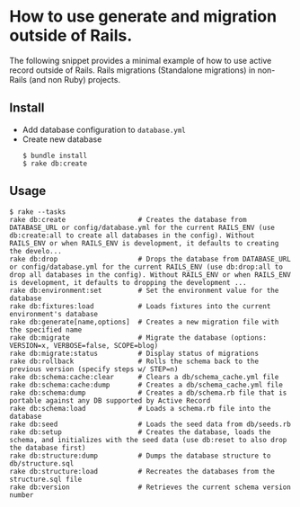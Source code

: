 # How to use generate and migration outside of Rails.
The following snippet provides a minimal example of how to use active record outside of Rails. Rails migrations (Standalone migrations) in non-Rails (and non Ruby) projects.

## Install

- Add database configuration to `database.yml`
- Create new database
    ```
    $ bundle install
    $ rake db:create
    ```

## Usage

```
$ rake --tasks
rake db:create                  # Creates the database from DATABASE_URL or config/database.yml for the current RAILS_ENV (use db:create:all to create all databases in the config). Without RAILS_ENV or when RAILS_ENV is development, it defaults to creating the develo...
rake db:drop                    # Drops the database from DATABASE_URL or config/database.yml for the current RAILS_ENV (use db:drop:all to drop all databases in the config). Without RAILS_ENV or when RAILS_ENV is development, it defaults to dropping the development ...
rake db:environment:set         # Set the environment value for the database
rake db:fixtures:load           # Loads fixtures into the current environment's database
rake db:generate[name,options]  # Creates a new migration file with the specified name
rake db:migrate                 # Migrate the database (options: VERSION=x, VERBOSE=false, SCOPE=blog)
rake db:migrate:status          # Display status of migrations
rake db:rollback                # Rolls the schema back to the previous version (specify steps w/ STEP=n)
rake db:schema:cache:clear      # Clears a db/schema_cache.yml file
rake db:schema:cache:dump       # Creates a db/schema_cache.yml file
rake db:schema:dump             # Creates a db/schema.rb file that is portable against any DB supported by Active Record
rake db:schema:load             # Loads a schema.rb file into the database
rake db:seed                    # Loads the seed data from db/seeds.rb
rake db:setup                   # Creates the database, loads the schema, and initializes with the seed data (use db:reset to also drop the database first)
rake db:structure:dump          # Dumps the database structure to db/structure.sql
rake db:structure:load          # Recreates the databases from the structure.sql file
rake db:version                 # Retrieves the current schema version number
```

